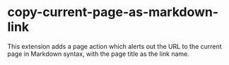 # copy-current-page-as-markdown-link

This extension adds a page action which alerts out the URL to the current page in Markdown syntax, with the page title as the link name.
